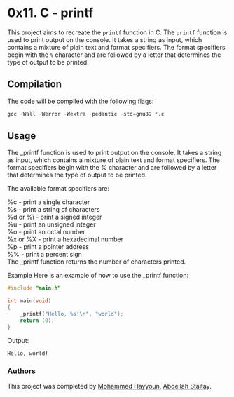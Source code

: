 # 0x11. C - printf

This project aims to recreate the `printf` function in C. The `printf` function is used to print output on the console. It takes a string as input, which contains a mixture of plain text and format specifiers. The format specifiers begin with the `%` character and are followed by a letter that determines the type of output to be printed.

## Compilation
The code will be compiled with the following flags:

```c
gcc -Wall -Werror -Wextra -pedantic -std=gnu89 *.c
```

## Usage

The _printf function is used to print output on the console. It takes a string as input, which contains a mixture of plain text and format specifiers. The format specifiers begin with the % character and are followed by a letter that determines the type of output to be printed.

The available format specifiers are:

%c - print a single character </br>
%s - print a string of characters </br>
%d or %i - print a signed integer </br>
%u - print an unsigned integer </br>
%o - print an octal number </br>
%x or %X - print a hexadecimal number </br>
%p - print a pointer address </br>
%% - print a percent sign </br>
The _printf function returns the number of characters printed.

Example
Here is an example of how to use the _printf function:

```c
#include "main.h"

int main(void)
{
    _printf("Hello, %s!\n", "world");
    return (0);
}
```
Output:
```
Hello, world!
```
### Authors

This project was completed by [Mohammed Hayyoun](https://github.com/Hayoun01), [Abdellah Staitay](https://github.com/AbdellahStaitay).
